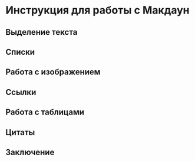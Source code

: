 # Инструкция для работы с Макдаун

## Выделение текста

## Cписки

## Работа с изображением

## Ссылки

## Работа с таблицами

## Цитаты

## Заключение